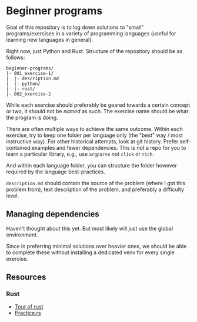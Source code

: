 # Beginner programs
Goal of this repository is to log down solutions to "small" programs/exercises in a variety of programming languages (useful for learning new languages in general).

Right now, just Python and Rust.
Structure of the repository should be as follows:
```
beginner-programs/
|- 001_exercise-1/
|  |- description.md
|  |- python/
|  |- rust/
|- 002_exercise-2
```
While each exercise should preferably be geared towards a certain concept or two, it should not be *named* as such. The exercise name should be what the program is doing.

There are often multiple ways to achieve the same outcome.
Within each exercise, try to keep one folder per language only (the "best" way / most instructive way).
For other historical attempts, look at git history.
Prefer self-contained examples and fewer dependencies. This is not a repo for you to learn a particular library, e.g., use `argparse` not `click` or `rich`.

And within each language folder, you can structure the folder however required by the language best-practices.

`description.md` should contain the source of the problem (where I got this problem from), text description of the problem, and preferably a difficulty level.

## Managing dependencies
Haven't thought about this yet. But most likely will just use the global environment.

Since in preferring minimal solutions over heavier ones, we should be able to complete these without installing a dedicated venv for every single exercise.

## Resources
### Rust
* [Tour of rust](https://tourofrust.com/)
* [Practice.rs](https://practice.rs)
